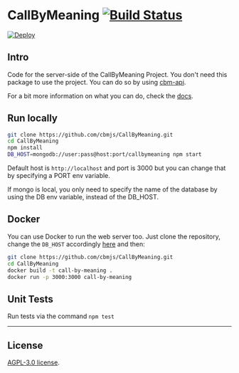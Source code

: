 # CallByMeaning [![Build Status](https://travis-ci.org/cbmjs/CallByMeaning.svg?branch=master)](https://travis-ci.org/cbmjs/CallByMeaning)

[![Deploy](https://www.herokucdn.com/deploy/button.svg)](https://heroku.com/deploy)

## Intro

Code for the server-side of the CallByMeaning Project. You don't need this package to use the project. You can do so by using [cbm-api](https://github.com/cbmjs/cbm-api).

For a bit more information on what you can do, check the [docs](./docs/).

## Run locally

```bash
git clone https://github.com/cbmjs/CallByMeaning.git
cd CallByMeaning
npm install
DB_HOST=mongodb://user:pass@host:port/callbymeaning npm start
```

Default host is `http://localhost` and port is 3000 but you can change that by specifying a PORT env variable.

If mongo is local, you only need to specify the name of the database by using the DB env variable, instead of the DB_HOST.

## Docker

You can use Docker to run the web server too. Just clone the repository, change the `DB_HOST` accordingly [here](Dockerfile#L9) and then:

```bash
git clone https://github.com/cbmjs/CallByMeaning.git
cd CallByMeaning
docker build -t call-by-meaning .
docker run -p 3000:3000 call-by-meaning
```

## Unit Tests

Run tests via the command `npm test`

---

## License

[AGPL-3.0 license](./LICENSE).
